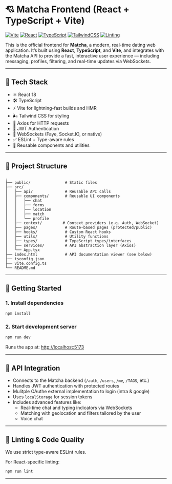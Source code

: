 # 💘 Matcha Frontend (React + TypeScript + Vite)

[![Vite](https://img.shields.io/badge/Vite-%23646CFF?logo=vite&logoColor=white)](https://vitejs.dev/)
[![React](https://img.shields.io/badge/React-18-blue?logo=react)](https://react.dev/)
[![TypeScript](https://img.shields.io/badge/TypeScript-4.x-blue?logo=typescript)](https://www.typescriptlang.org/)
[![TailwindCSS](https://img.shields.io/badge/TailwindCSS-2.x-06B6D4?logo=tailwindcss)](https://tailwindcss.com/)
[![Linting](https://img.shields.io/badge/ESLint-TypeChecked-blueviolet?logo=eslint)](https://eslint.org/)

This is the official frontend for **Matcha**, a modern, real-time dating web application. It’s built using **React**, **TypeScript**, and **Vite**, and integrates with the Matcha API to provide a fast, interactive user experience — including messaging, profiles, filtering, and real-time updates via WebSockets.

---

## 🧩 Tech Stack

- ⚛️ React 18
- 🛠️ TypeScript
- ⚡ Vite for lightning-fast builds and HMR
- 🌬️ Tailwind CSS for styling
- 📡 Axios for HTTP requests
- 🧠 JWT Authentication
- 🔌 WebSockets (Faye, Socket.IO, or native)
- ✅ ESLint + Type-aware rules
- 🧰 Reusable components and utilities

---

## 📁 Project Structure

```
.
├── public/               # Static files
├── src/
│   ├── api/              # Reusable API calls
│   ├── components/       # Reusable UI components
│   │   ├── chat
│   │   ├── forms
│   │   ├── location
│   │   ├── match
│   │   └── profile
│   ├── context/         # Context providers (e.g. Auth, WebSocket)
│   ├── pages/            # Route-based pages (protected/public)
│   ├── hooks/            # Custom React hooks
│   ├── utils/            # Utility functions
│   ├── types/            # TypeScript types/interfaces
│   ├── services/         # API abstraction layer (Axios)
│   └── App.tsx
├── index.html            # API documentation viewer (see below)
├── tsconfig.json
├── vite.config.ts
└── README.md

```

---

## 🚀 Getting Started

### 1. Install dependencies

```bash
npm install
````

### 2. Start development server

```bash
npm run dev
```

Runs the app at: [http://localhost:5173](http://localhost:5173)

---

## 🔐 API Integration

* Connects to the Matcha backend (`/auth`, `/users`, `/me`, `/TAGS`, etc.)
* Handles JWT authentication with protected routes
* Mulitple OAuthe external implementation to login (intra & google)
* Uses `localStorage` for session tokens
* Includes advanced features like:
  * Real-time chat and typing indicators via WebSockets
  * Matching with geolocation and filters tailored by the user
  * Voice chat

---

## 🧹 Linting & Code Quality

We use strict type-aware ESLint rules.

For React-specific linting:

```bash
npm run lint
```
---


